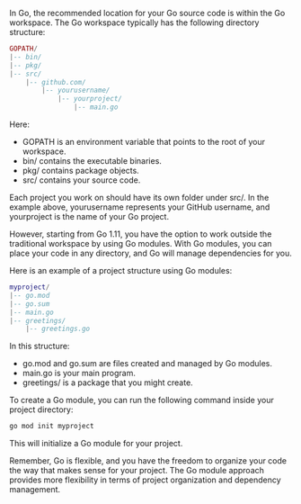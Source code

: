 In Go, the recommended location for your Go source code is within the Go workspace. The Go workspace typically has the following directory structure:

```lua
GOPATH/
|-- bin/
|-- pkg/
|-- src/
    |-- github.com/
        |-- yourusername/
            |-- yourproject/
                |-- main.go
```
Here:

- GOPATH is an environment variable that points to the root of your workspace.
- bin/ contains the executable binaries.
- pkg/ contains package objects.
- src/ contains your source code.

Each project you work on should have its own folder under src/. In the example above, yourusername represents your GitHub username, and yourproject is the name of your Go project.

However, starting from Go 1.11, you have the option to work outside the traditional workspace by using Go modules. With Go modules, you can place your code in any directory, and Go will manage dependencies for you.

Here is an example of a project structure using Go modules:

```lua
myproject/
|-- go.mod
|-- go.sum
|-- main.go
|-- greetings/
    |-- greetings.go
```

In this structure:

- go.mod and go.sum are files created and managed by Go modules.
- main.go is your main program.
- greetings/ is a package that you might create.

To create a Go module, you can run the following command inside your project directory:

```bash
go mod init myproject
```

This will initialize a Go module for your project.

Remember, Go is flexible, and you have the freedom to organize your code the way that makes sense for your project. The Go module approach provides more flexibility in terms of project organization and dependency management.




